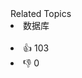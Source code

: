 <div><div>Related Topics</div><div><li>数据库</li></div></div><br><div><li>👍 103</li><li>👎 0</li></div>